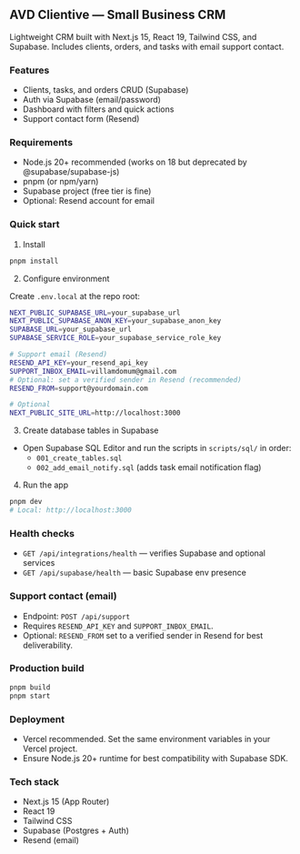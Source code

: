 ## AVD Clientive — Small Business CRM

Lightweight CRM built with Next.js 15, React 19, Tailwind CSS, and Supabase. Includes clients, orders, and tasks with email support contact.

### Features
- Clients, tasks, and orders CRUD (Supabase)
- Auth via Supabase (email/password)
- Dashboard with filters and quick actions
- Support contact form (Resend)

### Requirements
- Node.js 20+ recommended (works on 18 but deprecated by @supabase/supabase-js)
- pnpm (or npm/yarn)
- Supabase project (free tier is fine)
- Optional: Resend account for email

### Quick start
1) Install

```bash
pnpm install
```

2) Configure environment

Create `.env.local` at the repo root:

```bash
NEXT_PUBLIC_SUPABASE_URL=your_supabase_url
NEXT_PUBLIC_SUPABASE_ANON_KEY=your_supabase_anon_key
SUPABASE_URL=your_supabase_url
SUPABASE_SERVICE_ROLE=your_supabase_service_role_key

# Support email (Resend)
RESEND_API_KEY=your_resend_api_key
SUPPORT_INBOX_EMAIL=villamdomum@gmail.com
# Optional: set a verified sender in Resend (recommended)
RESEND_FROM=support@yourdomain.com

# Optional
NEXT_PUBLIC_SITE_URL=http://localhost:3000
```

3) Create database tables in Supabase

- Open Supabase SQL Editor and run the scripts in `scripts/sql/` in order:
  - `001_create_tables.sql`
  - `002_add_email_notify.sql` (adds task email notification flag)

4) Run the app

```bash
pnpm dev
# Local: http://localhost:3000
```

### Health checks
- `GET /api/integrations/health` — verifies Supabase and optional services
- `GET /api/supabase/health` — basic Supabase env presence

### Support contact (email)
- Endpoint: `POST /api/support`
- Requires `RESEND_API_KEY` and `SUPPORT_INBOX_EMAIL`.
- Optional: `RESEND_FROM` set to a verified sender in Resend for best deliverability.

### Production build

```bash
pnpm build
pnpm start
```

### Deployment
- Vercel recommended. Set the same environment variables in your Vercel project.
- Ensure Node.js 20+ runtime for best compatibility with Supabase SDK.

### Tech stack
- Next.js 15 (App Router)
- React 19
- Tailwind CSS
- Supabase (Postgres + Auth)
- Resend (email)

